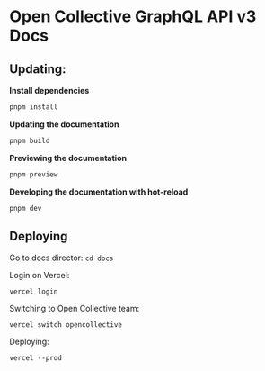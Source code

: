 # Open Collective GraphQL API v3 Docs

## Updating:
**Install dependencies**
```bash
pnpm install
```

**Updating the documentation**
```bash
pnpm build
```

**Previewing the documentation**
```bash
pnpm preview
```

**Developing the documentation with hot-reload**
```bash
pnpm dev
```

## Deploying

Go to docs director:
`cd docs`

Login on Vercel:

`vercel login`

Switching to Open Collective team:

`vercel switch opencollective`

Deploying:

`vercel --prod`
